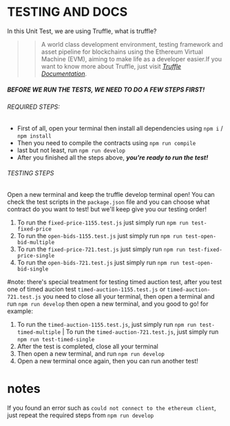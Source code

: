 # TESTING AND DOCS

In this Unit Test, we are using Truffle, what is truffle?

> > A world class development environment, testing framework and asset pipeline for blockchains using the Ethereum Virtual Machine (EVM), aiming to make life as a developer easier.If you want to know more about Truffle, just visit _[Truffle Documentation](https://trufflesuite.com/docs/truffle/)_.

##### BEFORE WE RUN THE TESTS, WE NEED TO DO A FEW STEPS FIRST!

###### REQUIRED STEPS:

- First of all, open your terminal then install all dependencies using `npm i` / `npm install`
- Then you need to compile the contracts using `npm run compile`
- last but not least, run `npm run develop`
- After you finished all the steps above, **_you're ready to run the test!_**

###### TESTING STEPS

Open a new terminal and keep the truffle develop terminal open! You can check the test scripts in the `package.json` file and you can choose what contract do you want to test! but we'll keep give you our testing order!

1. To run the `fixed-price-1155.test.js` just simply run `npm run test-fixed-price`
2. To run the `open-bids-1155.test.js` just simply run `npm run test-open-bid-multiple`
3. To run the `fixed-price-721.test.js` just simply run `npm run test-fixed-price-single`
4. To run the `open-bids-721.test.js` just simply run `npm run test-open-bid-single`

#note:
there's special treatment for testing timed auction test, after you test one of timed aucion test `timed-auction-1155.test.js` or `timed-auction-721.test.js` you need to close all your terminal, then open a terminal and run `npm run develop` then open a new terminal, and you good to go! for example:

1. To run the `timed-auction-1155.test.js`, just simply run `npm run test-timed-multiple` | To run the `timed-auction-721.test.js`, just simply run `npm run test-timed-single`
2. After the test is completed, close all your terminal
3. Then open a new terminal, and run `npm run develop`
4. Open a new terminal once again, then you can run another test!

# notes

If you found an error such as `could not connect to the ethereum client`, just repeat the required steps from `npm run develop`

